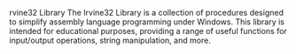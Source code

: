 rvine32 Library
The Irvine32 Library is a collection of procedures designed to simplify assembly language programming under Windows. This library is intended for educational purposes, providing a range of useful functions for input/output operations, string manipulation, and more.
